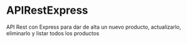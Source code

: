 # APIRestExpress
API Rest con Express para dar de alta un nuevo producto, actualizarlo, eliminarlo y listar todos los productos
